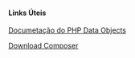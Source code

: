 #### Links Úteis

[Documetação do PHP Data Objects](https://www.php.net/manual/pt_BR/book.pdo.php)

[Download Composer](https://getcomposer.org)